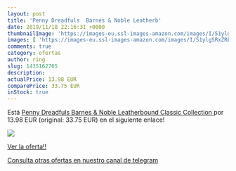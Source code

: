```yaml
---
layout: post
title: 'Penny Dreadfuls  Barnes & Noble Leatherb'
date: 2019/11/18 22:16:31 +0000
thumbnailImage: 'https://images-eu.ssl-images-amazon.com/images/I/51ylgSRxZRL._SL200_.jpg'
images: [ 'https://images-eu.ssl-images-amazon.com/images/I/51ylgSRxZRL._SL200_.jpg' ]
comments: true
category: ofertas
author: ring
slug: 1435162765
description:
actualPrice: 13.98 EUR
comparePrice: 33.75 EUR
inStock: true
---
```


Está [Penny Dreadfuls  Barnes & Noble Leatherbound Classic Collection ](https://www.amazon.com/dp/1435162765/?tag=redken08-20) por 13.98 EUR (original: 33.75 EUR) en el siguiente enlace!

[![](https://images-eu.ssl-images-amazon.com/images/I/51ylgSRxZRL._SL200_.jpg)](https://www.amazon.com/dp/1435162765/?tag=redken08-20)

[Ver la oferta!!](https://www.amazon.com/dp/1435162765/?tag=redken08-20)

[Consulta otras ofertas en nuestro canal de telegram](https://t.me/s/ofertas25)
